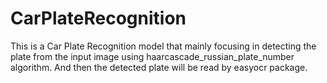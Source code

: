 # CarPlateRecognition
This is a Car Plate Recognition model that mainly focusing in detecting the plate from the input image using haarcascade_russian_plate_number algorithm. And then the detected plate will be read by easyocr package.
